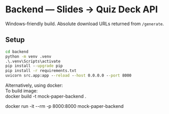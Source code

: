 
# Backend — Slides → Quiz Deck API

Windows-friendly build. Absolute download URLs returned from `/generate`.

## Setup

```bat
cd backend
python -m venv .venv
.\.venv\Scripts\activate
pip install --upgrade pip
pip install -r requirements.txt
uvicorn src.app:app --reload --host 0.0.0.0 --port 8000

```

Alternatively, using docker:<br>
To build image: <br>
docker build -t mock-paper-backend .

docker run -it --rm -p 8000:8000 mock-paper-backend
